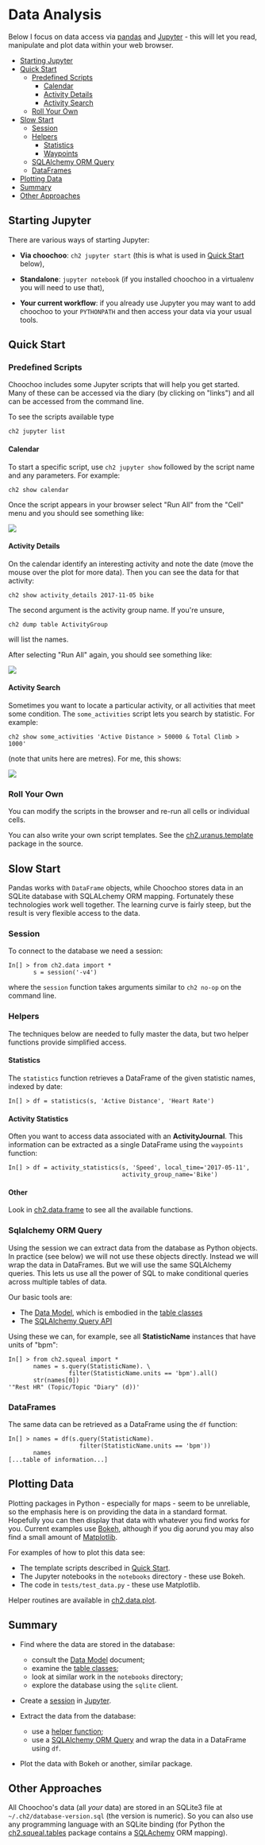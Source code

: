 
# Data Analysis

Below I focus on data access via [pandas](https://pandas.pydata.org/)
and [Jupyter](http://jupyter.org/) - this will let you read,
manipulate and plot data within your web browser.

  * [Starting Jupyter](#starting-jupyter)
  * [Quick Start](#quick-start)
    * [Predefined Scripts](#predefined-scripts)
      * [Calendar](#calendar)
      * [Activity Details](#activity-details)
      * [Activity Search](#activity-search)
    * [Roll Your Own](#roll-your-own)
  * [Slow Start](#slow-start)
    * [Session](#session)
    * [Helpers](#helpers)
      * [Statistics](#statistics)
      * [Waypoints](#waypoints)
    * [SQLAlchemy ORM Query](#sqlalchemy-orm-query)
    * [DataFrames](#dataframes)
  * [Plotting Data](#plotting-data)
  * [Summary](#summary)
  * [Other Approaches](#other-approaches)

## Starting Jupyter

There are various ways of starting Jupyter:

  * **Via choochoo**: `ch2 jupyter start` (this is what is used in
    [Quick Start](#quick-start) below),

  * **Standalone**: `jupyter notebook` (if you installed choochoo in a
    virtualenv you will need to use that),

  * **Your current workflow**: if you already use Jupyter you may want
    to add choochoo to your `PYTHONPATH` and then access your data via
    your usual tools.

## Quick Start

### Predefined Scripts

Choochoo includes some Jupyter scripts that will help you get started.
Many of these can be accessed via the diary (by clicking on "links")
and all can be accessed from the command line.

To see the scripts available type

    ch2 jupyter list

#### Calendar

To start a specific script, use `ch2 jupyter show` followed by the
script name and any parameters.  For example:

    ch2 show calendar

Once the script appears in your browser select "Run All" from the
"Cell" menu and you should see something like:

![](calendar.png)

#### Activity Details

On the calendar identify an interesting activity and note the date
(move the mouse over the plot for more data).  Then you can see the
data for that activity:

    ch2 show activity_details 2017-11-05 bike

The second argument is the activity group name.  If you're unsure,

    ch2 dump table ActivityGroup

will list the names.

After selecting "Run All" again, you should see something like:

![](2017-11-05.png)

#### Activity Search

Sometimes you want to locate a particular activity, or all activities
that meet some condition.  The `some_activities` script lets you
search by statistic.  For example:

    ch2 show some_activities 'Active Distance > 50000 & Total Climb > 1000'

(note that units here are metres).  For me, this shows:

![](hard-rides.png)

### Roll Your Own

You can modify the scripts in the browser and re-run all cells or
individual cells.

You can also write your own script templates.  See the
[ch2.uranus.template](https://github.com/andrewcooke/choochoo/tree/master/ch2/uranus/template)
package in the source.

## Slow Start

Pandas works with `DataFrame` objects, while Choochoo stores data in
an SQLite database with SQLALchemy ORM mapping.  Fortunately these
technologies work well together.  The learning curve is fairly steep,
but the result is very flexible access to the data.

### Session

To connect to the database we need a session:

    In[] > from ch2.data import *
           s = session('-v4')

where the `session` function takes arguments similar to `ch2 no-op` on
the command line.

### Helpers

The techniques below are needed to fully master the data, but two
helper functions provide simplified access.

#### Statistics

The `statistics` function retrieves a DataFrame of the given statistic
names, indexed by date:

    In[] > df = statistics(s, 'Active Distance', 'Heart Rate')

#### Activity Statistics

Often you want to access data associated with an **ActivityJournal**.
This information can be extracted as a single DataFrame using the
`waypoints` function:

    In[] > df = activity_statistics(s, 'Speed', local_time='2017-05-11',
                                    activity_group_name='Bike')

#### Other

Look in
[ch2.data.frame](https://github.com/andrewcooke/choochoo/blob/master/ch2/data/frame.py)
to see all the available functions.

### Sqlalchemy ORM Query

Using the session we can extract data from the database as Python
objects.  In practice (see below) we will not use these objects
directly.  Instead we will wrap the data in DataFrames.  But we will
use the same SQLAlchemy queries.  This lets us use all the power of
SQL to make conditional queries across multiple tables of data.

Our basic tools are:

  * The [Data Model](data-model), which is embodied in the [table
    classes](https://github.com/andrewcooke/choochoo/tree/master/ch2/squeal/tables)
  * The [SQLAlchemy Query
    API](http://docs.sqlalchemy.org/en/latest/orm/query.html)

Using these we can, for example, see all **StatisticName** instances
that have units of "bpm":

    In[] > from ch2.squeal import *
           names = s.query(StatisticName). \
                     filter(StatisticName.units == 'bpm').all()
           str(names[0])    
    '"Rest HR" (Topic/Topic "Diary" (d))'

### DataFrames

The same data can be retrieved as a DataFrame using the `df` function:

    In[] > names = df(s.query(StatisticName).
                        filter(StatisticName.units == 'bpm'))
           names
    [...table of information...]

## Plotting Data

Plotting packages in Python - especially for maps - seem to be
unreliable, so the emphasis here is on providing the data in a
standard format.  Hopefully you can then display that data with
whatever you find works for you.  Current examples use
[Bokeh](https://bokeh.pydata.org/), although if you dig aorund you may
also find a small amount of [Matplotlib](https://matplotlib.org/).

For examples of how to plot this data see:

* The template scripts described in [Quick Start](#quick-start).
* The Jupyter notebooks in the `notebooks` directory - these use Bokeh.
* The code in `tests/test_data.py` - these use Matplotlib.

Helper routines are available in
[ch2.data.plot](https://github.com/andrewcooke/choochoo/tree/master/ch2/data/plot).

## Summary

  * Find where the data are stored in the database:
    * consult the [Data Model](data-model) document;
    * examine the [table classes](https://github.com/andrewcooke/choochoo/tree/master/ch2/squeal/tables);
    * look at similar work in the `notebooks` directory;
    * explore the database using the `sqlite` client.
    
  * Create a [session](#session) in [Jupyter](#starting-jupyter).
  
  * Extract the data from the database:
    * use a [helper function](#helpers);
    * use a [SQLAlchemy ORM Query](#sqlalchemy-orm-query) and wrap the
      data in a DataFrame using `df`.
  
  * Plot the data with Bokeh or another, similar package.

## Other Approaches

All Choochoo's data (all *your* data) are stored in an SQLite3 file at
`~/.ch2/database-version.sql` (the version is numeric).  So you can
also use any programming language with an SQLite binding (for Python
the
[ch2.squeal.tables](https://github.com/andrewcooke/choochoo/tree/master/ch2/squeal/tables)
package contains a [SQLAchemy](https://www.sqlalchemy.org/) ORM
mapping).

